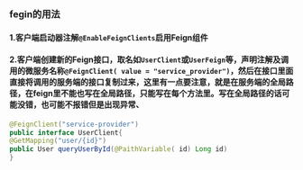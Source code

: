 ### fegin的用法
#### 1.客户端启动器注解`@EnableFeignClients`启用Feign组件 
#### 2.客户端创建新的Feign接口，取名如`UserClient`或`UserFeign`等，声明注解及调用的微服务名称`@FeignClient( value = "service_provider")`，然后在接口里面直接将调用的服务端的接口复制过来，这里有一点要注意，就是在服务端的全局路径，在feign里不能也写在全局路径，只能写在每个方法里。写在全局路径的话可能没错，也可能不报错但是出现异常、
```java
@FeignClient("service-provider")
public interface UserClient{
@GetMapping("user/{id}")
public User queryUserById(@PaithVariable( id) Long id)
}
```
